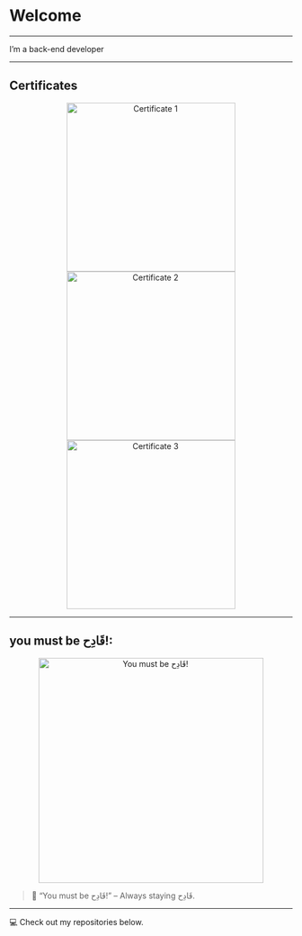 # Welcome

---

I’m a back-end developer  

---

## Certificates

<p align="center">
  <img src="https://github.com/user-attachments/assets/d2936391-77dd-4710-af92-4678bc14d27f" alt="Certificate 1" width="300"/>
  <img src="https://github.com/user-attachments/assets/a607bb6c-99de-4438-9c1c-30048c2b0f5e" alt="Certificate 2" width="300"/>
  <img src="https://github.com/user-attachments/assets/2e1657be-b170-437b-b893-8024c02d052d" alt="Certificate 3" width="300"/>
</p>

---

## you must be قَادِح!:

<p align="center">
  <img src="https://github.com/user-attachments/assets/5d541227-1c6a-40ec-8486-6d044b039bb5" alt="You must be قَادِح!" width="400"/>
</p>

> 💬 “You must be قَادِح!” – Always staying قَادِح.

---

💻 Check out my repositories below.
